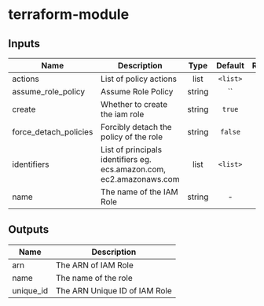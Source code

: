 # terraform-module

## Inputs

| Name | Description | Type | Default | Required |
|------|-------------|:----:|:-----:|:-----:|
| actions | List of policy actions | list | `<list>` | no |
| assume_role_policy | Assume Role Policy | string | `` | no |
| create | Whether to create the iam role | string | `true` | no |
| force_detach_policies | Forcibly detach the policy of the role | string | `false` | no |
| identifiers | List of principals identifiers eg. ecs.amazon.com, ec2.amazonaws.com | list | `<list>` | no |
| name | The name of the IAM Role | string | - | yes |

## Outputs

| Name | Description |
|------|-------------|
| arn | The ARN of IAM Role |
| name | The name of the role |
| unique_id | The ARN Unique ID of IAM Role |
